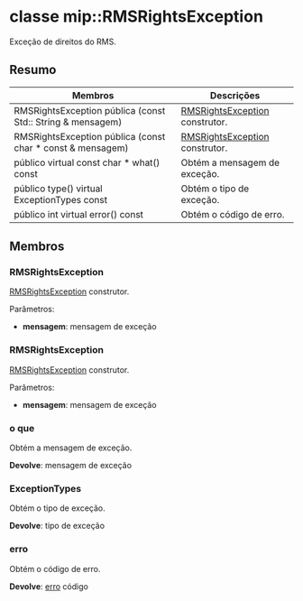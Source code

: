 # <a name="class-miprmsrightsexception"></a>classe mip::RMSRightsException 
Exceção de direitos do RMS.
  
## <a name="summary"></a>Resumo
 Membros                        | Descrições                                
--------------------------------|---------------------------------------------
 RMSRightsException pública (const Std:: String & mensagem)  |  [RMSRightsException](class_mip_rmsrightsexception.md) construtor.
 RMSRightsException pública (const char * const & mensagem)  |  [RMSRightsException](class_mip_rmsrightsexception.md) construtor.
 público virtual const char * what() const  |  Obtém a mensagem de exceção.
 público type() virtual ExceptionTypes const  |  Obtém o tipo de exceção.
 público int virtual error() const  |  Obtém o código de erro.
  
## <a name="members"></a>Membros
  
### <a name="rmsrightsexception"></a>RMSRightsException
[RMSRightsException](class_mip_rmsrightsexception.md) construtor.

Parâmetros:  
* **mensagem**: mensagem de exceção


  
### <a name="rmsrightsexception"></a>RMSRightsException
[RMSRightsException](class_mip_rmsrightsexception.md) construtor.

Parâmetros:  
* **mensagem**: mensagem de exceção


  
### <a name="what"></a>o que
Obtém a mensagem de exceção.

  
**Devolve**: mensagem de exceção
  
### <a name="exceptiontypes"></a>ExceptionTypes
Obtém o tipo de exceção.

  
**Devolve**: tipo de exceção
  
### <a name="error"></a>erro
Obtém o código de erro.

  
**Devolve**: [erro](class_mip_error.md) código